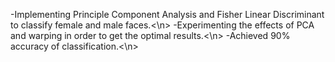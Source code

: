 -Implementing Principle Component Analysis and Fisher Linear Discriminant to classify female and male faces.<\n>
-Experimenting the effects of PCA and warping in order to get the optimal results.<\n>
-Achieved 90% accuracy of classification.<\n>
